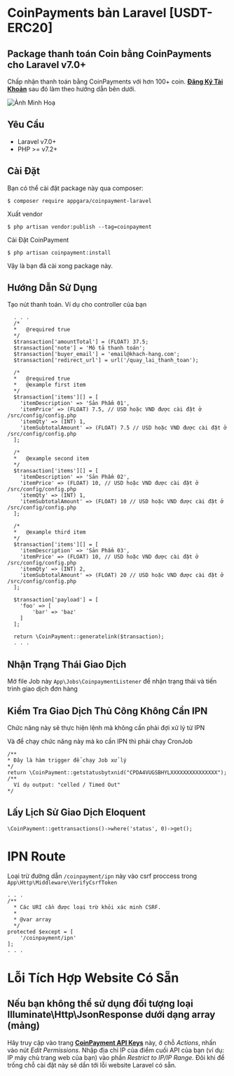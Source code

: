 # CoinPayments bản Laravel [USDT-ERC20]

## Package thanh toán Coin bằng CoinPayments cho Laravel v7.0+

Chấp nhận thanh toán bằng CoinPayments với hơn 100+ coin.
 [**Đăng Ký Tài Khoản**](https://gocps.net/sfg6gw5qtg58dmsutg5qv7oflyxf/) sau đó làm theo hướng dẫn bên dưới.

![Ảnh Minh Hoạ](https://github.com/appgara/coinpayment-laravel/blob/master/vi-du.png?raw=true)

## Yêu Cầu
* Laravel v7.0+
* PHP >= v7.2+

## Cài Đặt
Bạn có thể cài đặt package này qua composer:
```
$ composer require appgara/coinpayment-laravel
```

Xuất vendor
```
$ php artisan vendor:publish --tag=coinpayment
```

Cài Đặt CoinPayment
```
$ php artisan coinpayment:install
```

Vậy là bạn đã cài xong package này.

## Hướng Dẫn Sử Dụng
Tạo nút thanh toán. Ví dụ cho controller của bạn
```
  . . . 
  /*
  *   @required true
  */
  $transaction['amountTotal'] = (FLOAT) 37.5;
  $transaction['note'] = 'Mô tả thanh toán';
  $transaction['buyer_email'] = 'email@khach-hang.com';
  $transaction['redirect_url'] = url('/quay_lai_thanh_toan');

  /*
  *   @required true
  *   @example first item
  */
  $transaction['items'][] = [
    'itemDescription' => 'Sản Phẩm 01',
    'itemPrice' => (FLOAT) 7.5, // USD hoặc VND được cài đặt ở /src/config/config.php
    'itemQty' => (INT) 1,
    'itemSubtotalAmount' => (FLOAT) 7.5 // USD hoặc VND được cài đặt ở /src/config/config.php
  ];

  /*
  *   @example second item
  */
  $transaction['items'][] = [
    'itemDescription' => 'Sản Phẩm 02',
    'itemPrice' => (FLOAT) 10, // USD hoặc VND được cài đặt ở /src/config/config.php
    'itemQty' => (INT) 1,
    'itemSubtotalAmount' => (FLOAT) 10 // USD hoặc VND được cài đặt ở /src/config/config.php
  ];

  /*
  *   @example third item
  */
  $transaction['items'][] = [
    'itemDescription' => 'Sản Phẩm 03',
    'itemPrice' => (FLOAT) 10, // USD hoặc VND được cài đặt ở /src/config/config.php
    'itemQty' => (INT) 2,
    'itemSubtotalAmount' => (FLOAT) 20 // USD hoặc VND được cài đặt ở /src/config/config.php
  ];

  $transaction['payload'] = [
    'foo' => [
        'bar' => 'baz'
    ]
  ];

  return \CoinPayment::generatelink($transaction);
  . . . 
```

## Nhận Trạng Thái Giao Dịch

Mở file Job này `App\Jobs\CoinpaymentListener` để nhận trạng thái và tiến trình giao dịch đơn hàng

## Kiểm Tra Giao Dịch Thủ Công Không Cần IPN

Chức năng này sẽ thực hiện lệnh mà không cần phải đợi xử lý từ IPN

Và để chạy chức năng này mà ko cần IPN thì phải chạy CronJob

```
/**
* Đây là hàm trigger để chạy Job xử lý
*/
return \CoinPayment::getstatusbytxnid("CPDA4VUGSBHYLXXXXXXXXXXXXXXX");
/**
  Ví dụ output: "celled / Timed Out"
*/
```

## Lấy Lịch Sử Giao Dịch Eloquent
```
\CoinPayment::gettransactions()->where('status', 0)->get();
```

# IPN Route

Loại trừ đường dẫn `/coinpayment/ipn` này vào csrf proccess trong `App\Http\Middleware\VerifyCsrfToken` 
```
. . .
/**
  * Các URI cần được loại trừ khỏi xác minh CSRF.
  *
  * @var array
  */
protected $except = [
    '/coinpayment/ipn'
]; 
. . .
```
# Lỗi Tích Hợp Website Có Sẵn
## Nếu bạn không thể sử dụng đối tượng loại  Illuminate\Http\JsonResponse dưới dạng array (mảng)
Hãy truy cập vào trang [**CoinPayment API Keys**](https://www.coinpayments.net/index.php?cmd=acct_api_keys) này, ở chỗ *Actions*, nhấn vào nút *Edit Permissions*. Nhập địa chỉ IP của điểm cuối API của bạn (ví dụ: IP máy chủ trang web của bạn) vào phần *Restrict to IP/IP Range*. Đôi khi để trống chỗ cài đặt này sẽ dần tới lỗi website Laravel có sẵn.
